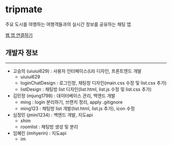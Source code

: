 # tripmate
주요 도시를 여행하는 여행객들과의 실시간 정보를 공유하는 채팅 앱

[웹 앱 연결하기](https://triptmate.firebaseapp.com/main.html)

## 개발자 정보
------------
+ 고승의 (uiuiui629) : 사용자 인터페이스(UI) 디자인, 프론트엔드 개발
  * uiuiui629
  * loginChatDesign : 로그인창, 채팅창 디자인(main.css 수정 및 list.css 추가)
  * listDesign : 채팅방 list 디자인(list.html, list.js 수정 및 list.css 추가)
+ 김민정 (mjung1798) : 데이터베이스 관리, 백엔드 개발
  * ming : login 분리하기, 브랜치 정리, apply .gitignore
  * ming123 : 채팅방 list 개발(list.html, list.js 추가), icon 수정
+ 심정민 (jmini1234) : 백엔드 개발, 지도api
  * shim
  * roomlist : 채팅방 생성 및 분리
+ 임혜린 (imhyerin) : 지도api
  * im

